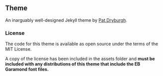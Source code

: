 ## Theme
An inarguably well-designed Jekyll theme by [Pat Dryburgh](https://github.com/patdryburgh).

### License
The code for this theme is available as open source under the terms of the MIT License.

A copy of the license has been included in the assets folder and **must be included with any distributions of this theme that include the EB Garamond font files.**
